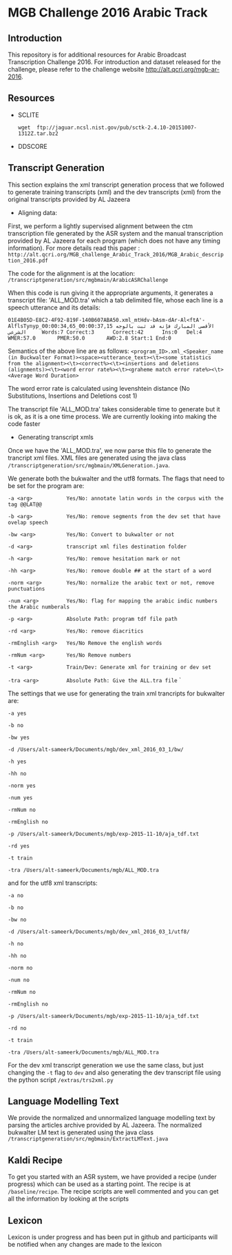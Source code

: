 MGB Challenge 2016 Arabic Track
====

## Introduction ##

This repository is for additional resources for Arabic Broadcast Transcription Challenge 2016. For introduction and dataset released for the challenge, please refer to the challenge website http://alt.qcri.org/mgb-ar-2016.

## Resources ##

* SCLITE

  `wget  ftp://jaguar.ncsl.nist.gov/pub/sctk-2.4.10-20151007-1312Z.tar.bz2`

* DDSCORE

## Transcript Generation ##

This section explains the xml transcript generation process that we followed to generate training transcripts (xml) and the dev transcripts (xml) from the original transcripts provided by AL Jazeera

* Aligning data:

First, we perform a lightly supervised alignment between the ctm transcription file generated by the ASR system and the manual transcription provided by AL Jazeera for each program (which does not have any timing information). For more details read this paper : `http://alt.qcri.org/MGB_challenge_Arabic_Track_2016/MGB_Arabic_description_2016.pdf`

The code for the alignment is at the location: `/transcriptgeneration/src/mgbmain/ArabicASRChallenge`

When this code is run giving it the appropriate arguments, it generates a transcript file: 'ALL_MOD.tra' which a tab delimited file, whose each line is a speech utterance and its details:

`01E4B05D-E8C2-4F92-819F-140B607ABA50.xml_mtHdv-bAsm-dAr-Al<ftA'-AlflsTynyp_00:00:34,65_00:00:37,15 الأقصى المبارك فإنه قد ثبت بالوجه الشرعي     Words:7 Correct:3      Correct:42      Ins:0   Del:4   WMER:57.0       PMER:50.0       AWD:2.8 Start:1 End:0`

Semantics of the above line are as follows:
`<program_ID>.xml_<Speaker_name (in Buckwalter Format)><space><utterance_text><\t><some statistics from the alignment><\t><correct%><\t><insertions and deletions (alignments)><\t><word error rate%><\t><graheme match error rate%><\t><Average Word Duration>`

The word error rate is calculated using levenshtein distance (No Substitutions, Insertions and Deletions cost 1)

The transcript file 'ALL_MOD.tra' takes considerable time to generate but it is ok, as it is a one time process. We are currently looking into making the code faster

* Generating transcript xmls

Once we have the 'ALL_MOD.tra', we now parse this file to generate the trancript xml files. XML files are generated using the java class `/transcriptgeneration/src/mgbmain/XMLGeneration.java`.

We generate both the bukwalter and the utf8 formats. The flags that need to be set for the program are:

 
 `-a <arg>           Yes/No: annotate latin words in the corpus with the tag @@LAT@@`
                    
 `-b <arg>           Yes/No: remove segments from the dev set that have ovelap speech`
                    
 `-bw <arg>          Yes/No: Convert to bukwalter or not`
 
 `-d <arg>           transcript xml files destination folder`
 
 `-h <arg>           Yes/No: remove hesitation mark or not`
 
`-hh <arg>          Yes/No: remove double ## at the start of a word`
 
 `-norm <arg>        Yes/No: normalize the arabic text or not, remove punctuations`
                    
 `-num <arg>         Yes/No: flag for mapping the arabic indic numbers the Arabic numberals`
                    
 `-p <arg>           Absolute Path: program tdf file path`
 
 `-rd <arg>          Yes/No: remove diacritics`
 
 `-rmEnglish <arg>   Yes/No Remove the english words`
 
 `-rmNum <arg>       Yes/No Remove numbers`
 
 `-t <arg>           Train/Dev: Generate xml for training or dev set`
 
 `-tra <arg>         Absolute Path: Give the ALL.tra file`
 `
 

The settings that we use for generating the train xml trancripts for bukwalter are:

`-a yes` 

`-b no`

`-bw yes` 

`-d /Users/alt-sameerk/Documents/mgb/dev_xml_2016_03_1/bw/` 

`-h yes` 

`-hh no`

`-norm yes`

`-num yes` 

`-rmNum no` 

`-rmEnglish no` 

`-p /Users/alt-sameerk/Documents/mgb/exp-2015-11-10/aja_tdf.txt` 

`-rd yes` 

`-t train` 

`-tra /Users/alt-sameerk/Documents/mgb/ALL_MOD.tra`

and for the utf8 xml transcripts:

`-a no`

`-b no`

`-bw no`

`-d /Users/alt-sameerk/Documents/mgb/dev_xml_2016_03_1/utf8/` 

`-h no` 

`-hh no` 

`-norm no` 

`-num no` 

`-rmNum no` 

`-rmEnglish no` 

`-p /Users/alt-sameerk/Documents/mgb/exp-2015-11-10/aja_tdf.txt`

`-rd no` 

`-t train` 

`-tra /Users/alt-sameerk/Documents/mgb/ALL_MOD.tra`

For the dev xml transcript generation we use the same class, but just changing the `-t` flag to `dev` and also generating the dev transcript file using the python script `/extras/trs2xml.py`

## Language Modelling Text ##

We provide the normalized and unnormalized language modelling text by parsing the articles archive provided by AL Jazeera. The normalized bukwalter LM text is generated using the java class `/transcriptgeneration/src/mgbmain/ExtractLMText.java`

## Kaldi Recipe ##

To get you started with an ASR system, we have provided a recipe (under progress) which can be used as a starting point.
The recipe is at `/baseline/recipe`. The recipe scripts are well commented and you can get all the information by looking at the scripts

## Lexicon ##

Lexicon is under progress and has been put in github and participants will be notified when any changes are made to the lexicon
